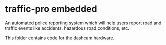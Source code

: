 # traffic-pro embedded
An automated police reporting system which will help users report road and traffic events like accidents, hazardous road conditions, etc.

This folder contains code for the dashcam hardware.